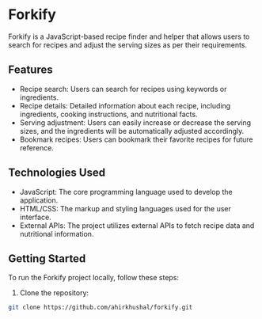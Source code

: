 # Forkify

Forkify is a JavaScript-based recipe finder and helper that allows users to search for recipes and adjust the serving sizes as per their requirements.

## Features

- Recipe search: Users can search for recipes using keywords or ingredients.
- Recipe details: Detailed information about each recipe, including ingredients, cooking instructions, and nutritional facts.
- Serving adjustment: Users can easily increase or decrease the serving sizes, and the ingredients will be automatically adjusted accordingly.
- Bookmark recipes: Users can bookmark their favorite recipes for future reference.

## Technologies Used

- JavaScript: The core programming language used to develop the application.
- HTML/CSS: The markup and styling languages used for the user interface.
- External APIs: The project utilizes external APIs to fetch recipe data and nutritional information.

## Getting Started

To run the Forkify project locally, follow these steps:

1. Clone the repository:

```bash
git clone https://github.com/ahirkhushal/forkify.git

